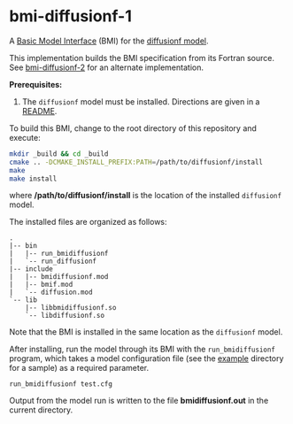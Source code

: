 # bmi-diffusionf-1

A [Basic Model Interface](https://bmi-spec.readthedocs.io/en/latest/) (BMI)
for the [diffusionf model](https://github.com/mdpiper/diffusionf).

This implementation builds the BMI specification from its Fortran source.
See [bmi-diffusionf-2](https://github.com/mdpiper/bmi-diffusionf-2)
for an alternate implementation.

**Prerequisites:**

1. The `diffusionf` model must be installed.  Directions are given in
a [README](https://github.com/mdpiper/diffusionf/blob/master/README.md).

To build this BMI,
change to the root directory of this repository and execute:

```bash
mkdir _build && cd _build
cmake .. -DCMAKE_INSTALL_PREFIX:PATH=/path/to/diffusionf/install
make
make install
```

where **/path/to/diffusionf/install** is the location
of the installed `diffusionf` model.

The installed files are organized as follows:
```
.
|-- bin
|   |-- run_bmidiffusionf
|   `-- run_diffusionf
|-- include
|   |-- bmidiffusionf.mod
|   |-- bmif.mod
|   `-- diffusion.mod
`-- lib
    |-- libbmidiffusionf.so
    `-- libdiffusionf.so
```
Note that the BMI is installed in the same location
as the `diffusionf` model.

After installing,
run the model through its BMI with the `run_bmidiffusionf` program,
which takes a model configuration file
(see the [example](./example) directory for a sample)
as a required parameter.

    run_bmidiffusionf test.cfg

Output from the model run is written to the file **bmidiffusionf.out**
in the current directory.
